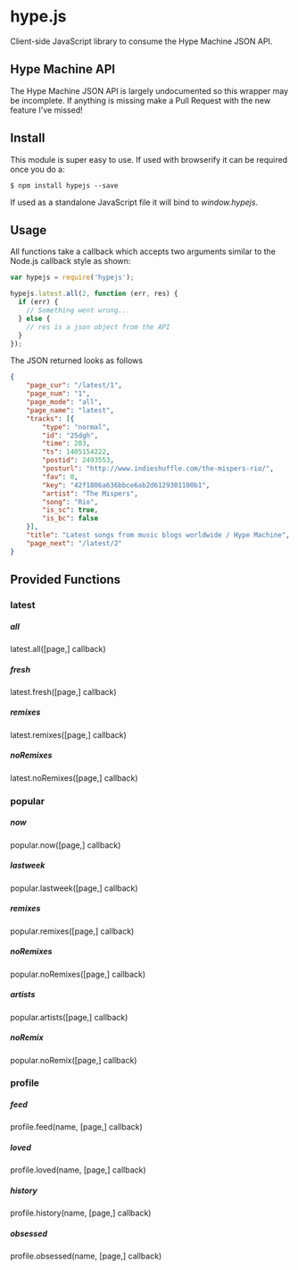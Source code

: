 hype.js
=======

Client-side JavaScript library to consume the Hype Machine JSON API.

## Hype Machine API
The Hype Machine JSON API is largely undocumented so this wrapper may be
incomplete. If anything is missing make a Pull Request with the new feature
I've missed!

## Install
This module is super easy to use. If used with browserify it can be required
once you do a:

```
$ npm install hypejs --save
```

If used as a standalone JavaScript file it will bind to *window.hypejs*.

## Usage
All functions take a callback which accepts two arguments similar to the
Node.js callback style as shown:


```javascript
var hypejs = require('hypejs');

hypejs.latest.all(2, function (err, res) {
  if (err) {
    // Something went wrong...
  } else {
    // res is a json object from the API
  }
});
```

The JSON returned looks as follows 

```json
{
	"page_cur": "/latest/1",
    "page_num": "1",
    "page_mode": "all",
	"page_name": "latest",
	"tracks": [{
		"type": "normal",
		"id": "25dgh",
		"time": 203,
		"ts": 1405154222,
		"postid": 2493553,
		"posturl": "http://www.indieshuffle.com/the-mispers-rio/",
		"fav": 0,
		"key": "42f1806a636bbce6ab2d6129301100b1",
		"artist": "The Mispers",
		"song": "Rio",
		"is_sc": true,
		"is_bc": false
	}],
    "title": "Latest songs from music blogs worldwide / Hype Machine",
    "page_next": "/latest/2"
}
```

## Provided Functions
### latest

##### all
latest.all([page,] callback)

##### fresh
latest.fresh([page,] callback)

##### remixes
latest.remixes([page,] callback)

##### noRemixes
latest.noRemixes([page,] callback)


### popular

##### now
popular.now([page,] callback)

##### lastweek
popular.lastweek([page,] callback)

##### remixes
popular.remixes([page,] callback)

##### noRemixes
popular.noRemixes([page,] callback)

##### artists
popular.artists([page,] callback)

##### noRemix
popular.noRemix([page,] callback)


### profile

##### feed
profile.feed(name, [page,] callback)

##### loved
profile.loved(name, [page,] callback)

##### history
profile.history(name, [page,] callback)

##### obsessed
profile.obsessed(name, [page,] callback)
